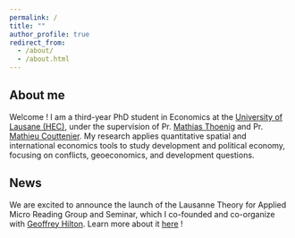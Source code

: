 ```yaml
---
permalink: /
title: ""
author_profile: true
redirect_from: 
  - /about/
  - /about.html
---
```



About me 
-------------
Welcome ! I am a third-year PhD student in Economics at the [University of Lausane (HEC)](), under the supervision of Pr. [Mathias Thoenig](https://people.unil.ch/mathiasthoenig/) and Pr. [Mathieu Couttenier](https://sites.google.com/site/coutteniermathieu/). My research applies quantitative spatial and international economics tools to study development and political economy, focusing on conflicts, geoeconomics, and development questions. 

News  
-------------
We are excited to announce the launch of the Lausanne Theory for Applied Micro Reading Group and Seminar, which I co-founded and co-organize with [Geoffrey Hilton](https://geoffreyhilton.github.io/). Learn more about it [here](https://julianmarcoux.github.io/reading_group/) ! 

